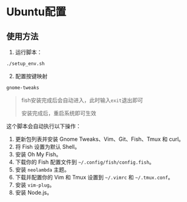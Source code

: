# Ubuntu配置

## 使用方法

1. 运行脚本：

```bash
./setup_env.sh   
```

2. 配置按键映射

```bash
gnome-tweaks
```

> fish安装完成后会自动进入，此时输入`exit`退出即可
>
> 安装完成后，重启系统即可生效



这个脚本会自动执行以下操作：

1. 更新包列表并安装 Gnome Tweaks、Vim、Git、Fish、Tmux 和 curl。
2. 将 Fish 设置为默认 Shell。
3. 安装 Oh My Fish。
4. 下载你的 Fish 配置文件到 `~/.config/fish/config.fish`。
5. 安装 `neolambda` 主题。
6. 下载并配置你的 Vim 和 Tmux 设置到 `~/.vimrc` 和 `~/.tmux.conf`。
7. 安装 `vim-plug`。
8. 安装 Node.js。


